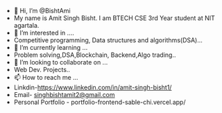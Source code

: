 - 👋 Hi, I’m @BishtAmi
- My name is Amit Singh Bisht. I am BTECH CSE 3rd Year student at NIT agartala.
- 👀 I’m interested in ....
- Competitive programming, Data structures and algorithms(DSA)...
- 🌱 I’m currently learning ...
- Problem solving,DSA,Blockchain, Backend,Algo trading..
- 💞️ I’m looking to collaborate on ...
- Web Dev. Projects..
- 📫 How to reach me ...
- Linkdin-https://www.linkedin.com/in/amit-singh-bisht1/
- Email- singhbishtamit2@gmail.com
- Personal Portfolio - portfolio-frontend-sable-chi.vercel.app/
